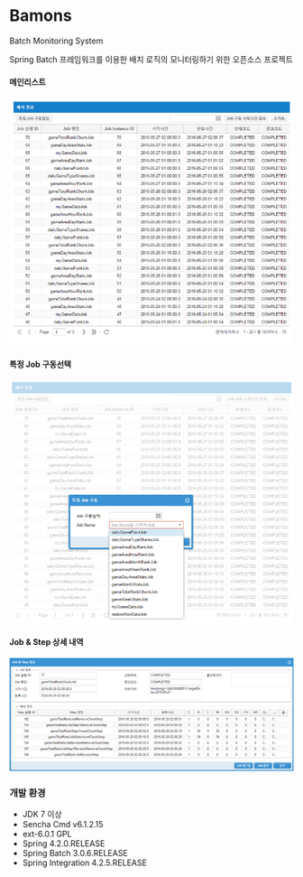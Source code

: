 # Bamons
Batch Monitoring System

Spring Batch 프레임워크를 이용한 배치 로직의 모니터링하기 위한 오픈소스 프로젝트

#### 메인리스트
![Bamons](./document/image/bamons-1.png)
#### 특정 Job 구동선택
![Bamons](./document/image/bamons-2.png)
#### Job & Step 상세 내역
![Bamons](./document/image/bamons-3.png)

### 개발 환경
* JDK 7 이상
* Sencha Cmd v6.1.2.15
* ext-6.0.1 GPL
* Spring 4.2.0.RELEASE
* Spring Batch 3.0.6.RELEASE
* Spring Integration 4.2.5.RELEASE